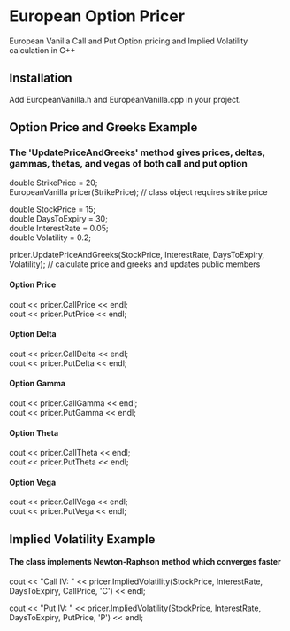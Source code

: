 # European Option Pricer

European Vanilla Call and Put Option pricing and Implied Volatility calculation in C++

## Installation

Add EuropeanVanilla.h and EuropeanVanilla.cpp in your project.

## Option Price and Greeks Example

### The 'UpdatePriceAndGreeks' method gives prices, deltas, gammas, thetas, and vegas of both call and put option

double StrikePrice = 20;<br>
EuropeanVanilla pricer(StrikePrice); // class object requires strike price <br>

double StockPrice = 15;<br>
double DaysToExpiry = 30;<br>
double InterestRate = 0.05;<br>
double Volatility = 0.2;<br>

pricer.UpdatePriceAndGreeks(StockPrice, InterestRate, DaysToExpiry, Volatility); // calculate price and greeks and updates public members <br>

#### Option Price

cout << pricer.CallPrice << endl;<br>
cout << pricer.PutPrice << endl;<br>

#### Option Delta

cout << pricer.CallDelta << endl;<br>
cout << pricer.PutDelta << endl;<br>

#### Option Gamma

cout << pricer.CallGamma << endl;<br>
cout << pricer.PutGamma << endl;<br>

#### Option Theta

cout << pricer.CallTheta << endl;<br>
cout << pricer.PutTheta << endl;<br>

#### Option Vega

cout << pricer.CallVega << endl;<br>
cout << pricer.PutVega << endl;<br>

## Implied Volatility Example

#### The class implements Newton-Raphson method which converges faster

cout << "Call IV: " << pricer.ImpliedVolatility(StockPrice, InterestRate, DaysToExpiry, CallPrice, 'C') << endl;<br>

cout << "Put IV: " << pricer.ImpliedVolatility(StockPrice, InterestRate, DaysToExpiry, PutPrice, 'P') << endl;<br>

 

